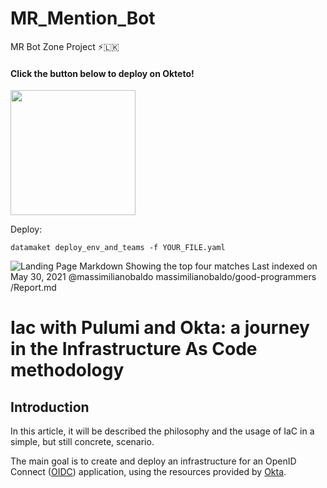 # MR_Mention_Bot
MR Bot Zone Project ⚡️🇱🇰


<h4>Click the button below to deploy  on Okteto!</h4>
<a href="https://cloud.okteto.com/deploy?repository=https://github.com/IMchathush/MR_Mention_Bot"><img src="https://img.shields.io/badge/Deploy%20To%20Okteto-informational?style=for-the-badge&logo=Okteto" width="200""/></a>


 Deploy:

`datamaket deploy_env_and_teams -f YOUR_FILE.yaml`

![Landing Page](_static/okta/landing-page.png?raw=true "Landing Page")
 Markdown
Showing the top four matches
Last indexed on May 30, 2021
@massimilianobaldo
massimilianobaldo/good-programmers
/Report.md
# Iac with Pulumi and Okta: a journey in the Infrastructure As Code methodology

## Introduction
In this article, it will be described the philosophy and the usage of IaC in a simple, but still concrete, scenario.

The main goal is to create and deploy an infrastructure for an OpenID Connect ([OIDC](https://www.okta.com/openid-connect/)) application, using the resources provided by [Okta](https://www.okta.com/).
